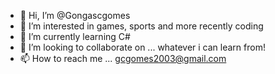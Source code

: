 - 👋 Hi, I’m @Gongascgomes
- 👀 I’m interested in games, sports and more recently coding
- 🌱 I’m currently learning C#
- 💞️ I’m looking to collaborate on ... whatever i can learn from!
- 📫 How to reach me ... gcgomes2003@gmail.com

<!---
Gongascgomes/Gongascgomes is a ✨ special ✨ repository because its `README.md` (this file) appears on your GitHub profile.
You can click the Preview link to take a look at your changes.
--->
